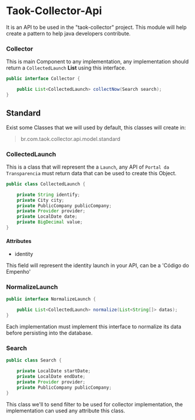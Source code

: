 # Taok-Collector-Api


It is an API to be used in the "taok-collector" project. This module will help create a pattern to help java developers contribute.



### Collector

This is main Component to any implementation, any implementation should return a `CollectedLaunch` **List** using this interface.  

```java
public interface Collector {

	public List<CollectedLaunch> collectNow(Search search);
}
```

## Standard

Exist some Classes that we will used by default, this classes will create in: 

> br.com.taok.collector.api.model.standard

### CollectedLaunch

This is a class that will represent the a `Launch`, any API of `Portal da Transparencia` must return data that can be used to create this Object.  

```java
public class CollectedLaunch {

	private String identify;
	private City city;
	private PublicCompany publicCompany;
	private Provider provider;
	private LocalDate date;
	private BigDecimal value;
}
```
#### Attributes

- identity

This field will represent the identity launch in your API, can be a 'Código do Empenho' 

### NormalizeLaunch

```java
public interface NormalizeLaunch {

	public List<CollectedLaunch> normalize(List<String[]> datas);
}

```
Each implementation must implement this interface to normalize its data before persisting into the database. 


### Search   

```java
public class Search {

	private LocalDate startDate;
	private LocalDate endDate;
	private Provider provider;
	private PublicCompany publicCompany;
}
```

This class we'll to send filter to be used for collector implementation, the implementation can used any attribute this class.